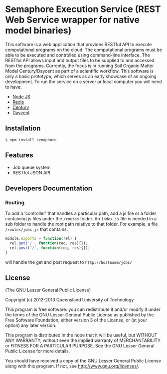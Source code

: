 # Semaphore Execution Service (REST Web Service wrapper for native model binaries)

This software is a web application that provides RESTful API to execute computational programs on the cloud. 
The computational programs must be able to be executed and controlled using command-line interface. 
The RESTful API allows input and output files to be supplied to and accessed from the programs.
Currently, the focus is in running Soil Organic Matter Model Century/Daycent as part of a scientific workflow.
This software is only a basic prototype, which serves as an early showcase of an ongoing development.
To run the service on a server or local computer you will need to have:
- [Node JS](http://nodejs.org/)
- [Redis](http://redis.io/)
- [Century](http://www.nrel.colostate.edu/projects/century/)
- [Daycent](http://www.nrel.colostate.edu/projects/daycent/)

## Installation

    $ npm install semaphore

## Features

  - Job queue system
  - RESTful JSON API

## Developers Documentation

### Routing
To add a 'controller' that handles a particular path, add a js file or a folder containing js files under the `/routes` folder. 
An `index.js` file is needed in a sub folder to handle the root path relative to that folder.
For example, a file `/routes/jobs.js` that contains:
```js
module.exports = function(rel) {
  rel.get('/', function(req, res){});
  rel.post('/', function(req, res){});
}
```
will handle the get and post request to `http://hostname/jobs/`


## License 

(The GNU  Lesser General Public License)

Copyright (c) 2012-2013 Queensland University of Technology

This program is free software: you can redistribute it and/or modify
it under the terms of the GNU Lesser General Public License as published by
the Free Software Foundation, either version 3 of the License, or
(at your option) any later version.

This program is distributed in the hope that it will be useful,
but WITHOUT ANY WARRANTY; without even the implied warranty of
MERCHANTABILITY or FITNESS FOR A PARTICULAR PURPOSE.  See the
GNU Lesser General Public License for more details.

You should have received a copy of the GNU Lesser General Public License
along with this program.  If not, see <http://www.gnu.org/licenses/>.
